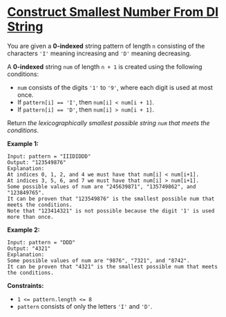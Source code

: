 [Construct Smallest Number From DI String](https://leetcode.com/problems/construct-smallest-number-from-di-string/)
===

You are given a **0-indexed** string pattern of length `n` consisting of the characters `'I'` meaning increasing and
`'D'` meaning decreasing.

A **0-indexed** string `num` of length `n + 1` is created using the following conditions:

* `num` consists of the digits `'1'` to `'9'`, where each digit is used at most once.
* If `pattern[i] == 'I'`, then `num[i] < num[i + 1]`.
* If `pattern[i] == 'D'`, then `num[i] > num[i + 1]`.

Return _the lexicographically smallest possible string `num` that meets the conditions_.

**Example 1:**

```text
Input: pattern = "IIIDIDDD"
Output: "123549876"
Explanation:
At indices 0, 1, 2, and 4 we must have that num[i] < num[i+1].
At indices 3, 5, 6, and 7 we must have that num[i] > num[i+1].
Some possible values of num are "245639871", "135749862", and "123849765".
It can be proven that "123549876" is the smallest possible num that meets the conditions.
Note that "123414321" is not possible because the digit '1' is used more than once.
```

**Example 2:**

```text
Input: pattern = "DDD"
Output: "4321"
Explanation:
Some possible values of num are "9876", "7321", and "8742".
It can be proven that "4321" is the smallest possible num that meets the conditions.
```

**Constraints:**

* `1 <= pattern.length <= 8`
* `pattern` consists of only the letters `'I'` and `'D'`.


